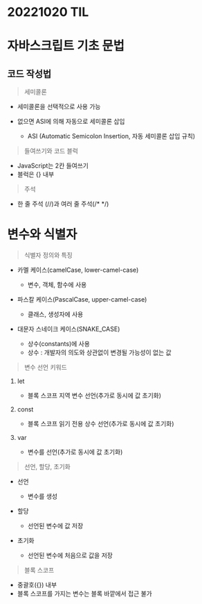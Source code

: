 # 20221020 TIL 

# 자바스크립트 기초 문법

## 코드 작성법

> 세미콜론

- 세미콜론을 선택적으로 사용 가능
- 없으면 ASI에 의해 자동으로 세미콜론 삽입

  - ASI (Automatic Semicolon Insertion, 자동 세미콜론 삽입 규칙)

> 들여쓰기와 코드 블럭

- JavaScript는 2칸 들여쓰기
- 블럭은 {} 내부

> 주석

- 한 줄 주석 (//)과 여러 줄 주석(/* */)

# 변수와 식별자

> 식별자 정의와 특징

- 카멜 케이스(camelCase, lower-camel-case)

  - 변수, 객체, 함수에 사용

- 파스칼 케이스(PascalCase, upper-camel-case)

  - 클래스, 생성자에 사용

- 대문자 스네이크 케이스(SNAKE_CASE)

  - 상수(constants)에 사용
  - 상수 : 개발자의 의도와 상관없이 변경될 가능성이 없는 값

> 변수 선언 키워드

1. let

   - 블록 스코프 지역 변수 선언(추가로 동시에 값 초기화)

2. const

   - 블록 스코프 읽기 전용 상수 선언(추가로 동시에 값 초기화)

3. var

   - 변수를 선언(추가로 동시에 값 초기화)

> 선언, 할당, 초기화

- 선언

  - 변수를 생성

- 할당

  - 선언된 변수에 값 저장

- 초기화

  - 선언된 변수에 처음으로 값을 저장

> 블록 스코프

- 중괄호({}) 내부
- 블록 스코프를 가지는 변수는 블록 바깥에서 접근 불가

